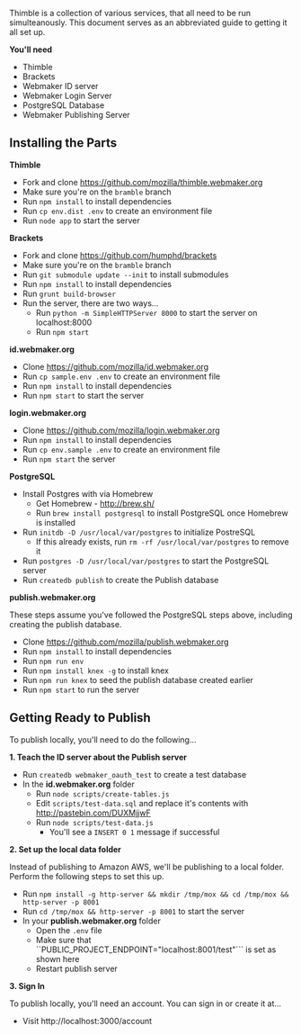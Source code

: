 Thimble is a collection of various services, that all need to be run simulteanously. This document serves as an abbreviated guide to getting it all set up.

**You'll need**
* Thimble
* Brackets
* Webmaker ID server
* Webmaker Login Server
* PostgreSQL Database
* Webmaker Publishing Server


## Installing the Parts

**Thimble**
* Fork and clone https://github.com/mozilla/thimble.webmaker.org
* Make sure you're on the ``bramble`` branch
* Run ``npm install`` to install dependencies
* Run ``cp env.dist .env`` to create an environment file
* Run ``node app`` to start the server

**Brackets**
* Fork and clone https://github.com/humphd/brackets
* Make sure you're on the ``bramble`` branch
* Run ``git submodule update --init`` to install submodules
* Run ``npm install`` to install dependencies
* Run ``grunt build-browser``
* Run the server, there are two ways...
  * Run ``python -m SimpleHTTPServer 8000`` to start the server on localhost:8000
  * Run ``npm start``

**id.webmaker.org**
* Clone https://github.com/mozilla/id.webmaker.org
* Run ``cp sample.env .env`` to create an environment file
* Run ``npm install`` to install dependencies
* Run ``npm start`` to start the server

**login.webmaker.org**
* Clone https://github.com/mozilla/login.webmaker.org
* Run ``npm install`` to install dependencies
* Run ``cp env.sample .env`` to create an environment file
* Run ``npm start`` the server

**PostgreSQL**
* Install Postgres with via Homebrew
  * Get Homebrew - http://brew.sh/
  * Run ``brew install postgresql`` to install PostgreSQL once Homebrew is installed
* Run ``initdb -D /usr/local/var/postgres`` to initialize PostreSQL
  * If this already exists, run ``rm -rf /usr/local/var/postgres`` to remove it
* Run ``postgres -D /usr/local/var/postgres`` to start the PostgreSQL server
* Run ``createdb publish`` to create the Publish database

**publish.webmaker.org**

These steps assume you've followed the PostgreSQL steps above, including creating the publish database.
* Clone https://github.com/mozilla/publish.webmaker.org
* Run ``npm install`` to install dependencies
* Run ``npm run env``
* Run ``npm install knex -g`` to install knex
* Run ``npm run knex`` to seed the publish database created earlier
* Run ``npm start`` to run the server


## Getting Ready to Publish
To publish locally, you'll need to do the following...

**1. Teach the ID server about the Publish server**

* Run ``createdb webmaker_oauth_test`` to create a test database
* In the **id.webmaker.org** folder
  * Run ``node scripts/create-tables.js``
  * Edit ``scripts/test-data.sql`` and replace it's contents with http://pastebin.com/DUXMjjwF
  * Run ``node scripts/test-data.js``
    * You'll see a ``INSERT 0 1`` message if successful

**2. Set up the local data folder**

Instead of publishing to Amazon AWS, we'll be publishing to a local folder. Perform the following steps to set this up.
* Run ``npm install -g http-server && mkdir /tmp/mox && cd /tmp/mox && http-server -p 8001``
* Run ``cd /tmp/mox && http-server -p 8001`` to start the server
* In your **publish.webmaker.org** folder
  * Open the ``.env`` file
  * Make sure that ``PUBLIC_PROJECT_ENDPOINT="localhost:8001/test"``` is set as shown here
  * Restart publish server

**3. Sign In**

To publish locally, you'll need an account. You can sign in or create it at...
* Visit http://localhost:3000/account

 



